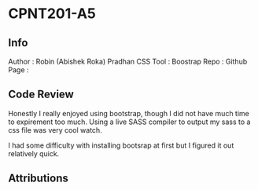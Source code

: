 # CPNT201-A5

## Info

Author : Robin (Abishek Roka) Pradhan
CSS Tool : Boostrap
Repo : 
Github Page : 

## Code Review

Honestly I really enjoyed using bootstrap, though I did not have much time to expirement too much. 
Using a live SASS compiler to output my sass to a css file was very cool watch.

I had some difficulty with installing bootsrap at first but I figured it out relatively quick.

## Attributions




